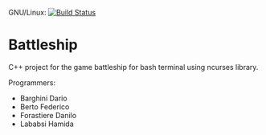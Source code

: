 
GNU/Linux: [![Build Status](https://travis-ci.org/Bertick/Battleship.svg?branch=master)](https://travis-ci.org/Bertick/Battleship)

# Battleship

C++ project for the game battleship for bash terminal using ncurses library.

Programmers:
* Barghini Dario
* Berto Federico
* Forastiere Danilo
* Lababsi Hamida

